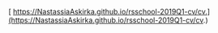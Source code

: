[ https://NastassiaAskirka.github.io/rsschool-2019Q1-cv/cv.](https://NastassiaAskirka.github.io/rsschool-2019Q1-cv/cv.)